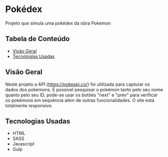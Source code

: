 # Pokédex

Projeto que simula uma pokédex da obra Pokemon

## Tabela de Conteúdo

- [Visão Geral](#vis%C3%A3o-geral)
- [Tecnologias Usadas](#tecnologias-usadas)

## Visão Geral

Neste projeto a API (https://pokeapi.co/) foi utilizada para capturar os dados dos pokemons. É possível pesquisar o pokémon tanto pelo seu nome quanto pelo seu ID, pode-se usar os botões "next" e "prev" para verificar os pokémons em sequência além de outras funcionalidades. O site está totalmente responsivo.

## Tecnologias Usadas

- HTML
- SASS
- Javascript
- Gulp
